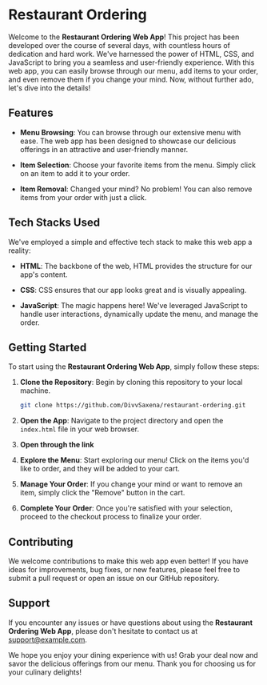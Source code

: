# Restaurant Ordering 

Welcome to the **Restaurant Ordering Web App**! This project has been developed over the course of several days, with countless hours of dedication and hard work. We've harnessed the power of HTML, CSS, and JavaScript to bring you a seamless and user-friendly experience. With this web app, you can easily browse through our menu, add items to your order, and even remove them if you change your mind. Now, without further ado, let's dive into the details!

## Features

- **Menu Browsing**: You can browse through our extensive menu with ease. The web app has been designed to showcase our delicious offerings in an attractive and user-friendly manner.

- **Item Selection**: Choose your favorite items from the menu. Simply click on an item to add it to your order. 

- **Item Removal**: Changed your mind? No problem! You can also remove items from your order with just a click.

## Tech Stacks Used

We've employed a simple and effective tech stack to make this web app a reality:

- **HTML**: The backbone of the web, HTML provides the structure for our app's content.

- **CSS**: CSS ensures that our app looks great and is visually appealing.

- **JavaScript**: The magic happens here! We've leveraged JavaScript to handle user interactions, dynamically update the menu, and manage the order.

## Getting Started

To start using the **Restaurant Ordering Web App**, simply follow these steps:

1. **Clone the Repository**: Begin by cloning this repository to your local machine.

   ```bash
   git clone https://github.com/DivvSaxena/restaurant-ordering.git
   ```

2. **Open the App**: Navigate to the project directory and open the `index.html` file in your web browser.
   
3. **Open through the link**

4. **Explore the Menu**: Start exploring our menu! Click on the items you'd like to order, and they will be added to your cart.

5. **Manage Your Order**: If you change your mind or want to remove an item, simply click the "Remove" button in the cart.

6. **Complete Your Order**: Once you're satisfied with your selection, proceed to the checkout process to finalize your order.

## Contributing

We welcome contributions to make this web app even better! If you have ideas for improvements, bug fixes, or new features, please feel free to submit a pull request or open an issue on our GitHub repository.

## Support

If you encounter any issues or have questions about using the **Restaurant Ordering Web App**, please don't hesitate to contact us at support@example.com.

We hope you enjoy your dining experience with us! Grab your deal now and savor the delicious offerings from our menu. Thank you for choosing us for your culinary delights!
